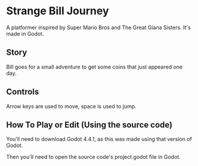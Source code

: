 # Strange Bill Journey
A platformer inspired by Super Mario Bros and The Great Giana Sisters. It's made in Godot.

## Story
Bill goes for a small adventure to get some coins that just appeared one day.

## Controls
Arrow keys are used to move, space is used to jump.

## How To Play or Edit (Using the source code)
You'll need to download Godot 4.4.1, as this was made using that version of Godot.

Then you'll need to open the source code's project.godot file in Godot.
